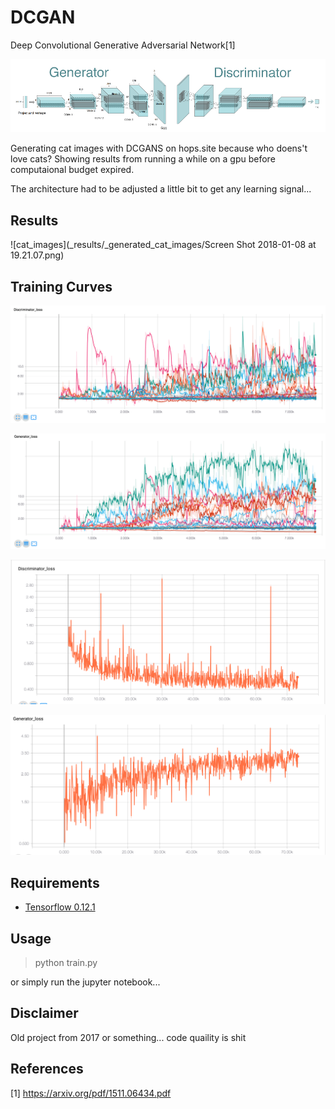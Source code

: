 # DCGAN
Deep Convolutional Generative Adversarial Network[1]

![dcgan](_img/dcgan.png)

Generating cat images with DCGANS on hops.site because who doens't love cats?
Showing results from running a while on a gpu before computaional budget expired.

The architecture had to be adjusted a little bit to get any learning signal...

## Results

![cat_images](_results/_generated_cat_images/Screen Shot 2018-01-08 at 19.21.07.png)


## Training Curves

![d_hyperparam_search](_results/_figures/d_hyperparam_search.png)

![g_hyperparam_search](_results/_figures/g_hyperparam_search.png)

![d_loss](_results/_figures/d_loss.png)

![g_loss](_results/_figures/g_loss.png)

## Requirements 

* [Tensorflow 0.12.1](https://github.com/tensorflow/tensorflow/tree/r0.12)

## Usage

> python train.py

or simply run the jupyter notebook...

## Disclaimer

Old project from 2017 or something... 
code quaility is shit

## References

[1] https://arxiv.org/pdf/1511.06434.pdf

